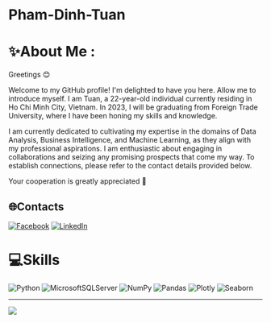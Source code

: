 # Pham-Dinh-Tuan
# ✨About Me :
Greetings 😊

Welcome to my GitHub profile! I'm delighted to have you here. Allow me to introduce myself. I am Tuan, a 22-year-old individual currently residing in Ho Chi Minh City, Vietnam. In 2023, I will be graduating from Foreign Trade University, where I have been honing my skills and knowledge.

I am currently dedicated to cultivating my expertise in the domains of Data Analysis, Business Intelligence, and Machine Learning, as they align with my professional aspirations. I am enthusiastic about engaging in collaborations and seizing any promising prospects that come my way. To establish connections, please refer to the contact details provided below.

Your cooperation is greatly appreciated 🥰

## 🌐Contacts
[![Facebook](https://img.shields.io/badge/Facebook-%231877F2.svg?logo=Facebook&logoColor=white)](https://www.facebook.com/profile.php?id=100026521664879) [![LinkedIn](https://img.shields.io/badge/LinkedIn-%230077B5.svg?logo=linkedin&logoColor=white)](https://www.linkedin.com/in/%C4%91%C3%ACnh-tu%E1%BA%A5n-ph%E1%BA%A1m-190b80264/) 

# 💻Skills
![Python](https://img.shields.io/badge/python-3670A0?style=for-the-badge&logo=python&logoColor=ffdd54) ![MicrosoftSQLServer](https://img.shields.io/badge/Microsoft%20SQL%20Sever-CC2927?style=for-the-badge&logo=microsoft%20sql%20server&logoColor=white) ![NumPy](https://img.shields.io/badge/numpy-%23013243.svg?style=for-the-badge&logo=numpy&logoColor=white) ![Pandas](https://img.shields.io/badge/pandas-%23150458.svg?style=for-the-badge&logo=pandas&logoColor=white) ![Plotly](https://img.shields.io/badge/Plotly-%233F4F75.svg?style=for-the-badge&logo=plotly&logoColor=white) ![Seaborn](https://img.shields.io/badge/Seaborn-RGB(143%2C185%2C168).svg?style=for-the-badge&logo=seaborn&logoColor=white)


---
[![](https://visitcount.itsvg.in/api?id=Pham-Dinh-Tuan&label=Profile%20Views&color=8&icon=5&pretty=true)](https://visitcount.itsvg.in)


